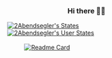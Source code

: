 ### &nbsp; &nbsp; &nbsp; &nbsp; &nbsp; &nbsp; &nbsp; &nbsp; &nbsp; &nbsp; &nbsp; &nbsp; &nbsp; &nbsp; &nbsp; &nbsp; &nbsp; &nbsp; Hi there 👋🏼

[![2Abendsegler's States](https://github-readme-stats.vercel.app/api?username=2Abendsegler&show_icons=true&include_all_commits=true&theme=gruvbox&border_radius=10&card_width=445)](https://github.com/2Abendsegler)<br>
[![2Abendsegler's User States](https://github-readme-stats.vercel.app/api/top-langs/?username=2Abendsegler&layout=compact&theme=gruvbox&border_radius=10&card_width=445)](https://github.com/2Abendsegler)<br><br>
&nbsp;&nbsp; &nbsp; &nbsp; &nbsp; &nbsp;[![Readme Card](https://github-readme-stats.vercel.app/api/pin/?username=2Abendsegler&repo=GClh&theme=gruvbox&border_radius=10&card_width=445)](https://github.com/2Abendsegler/GClh)

### &nbsp; &nbsp; &nbsp; &nbsp; &nbsp; &nbsp; &nbsp; &nbsp; &nbsp; &nbsp; &nbsp; &nbsp; &nbsp; &nbsp; &nbsp; &nbsp; &nbsp; &nbsp; &nbsp; &nbsp;
